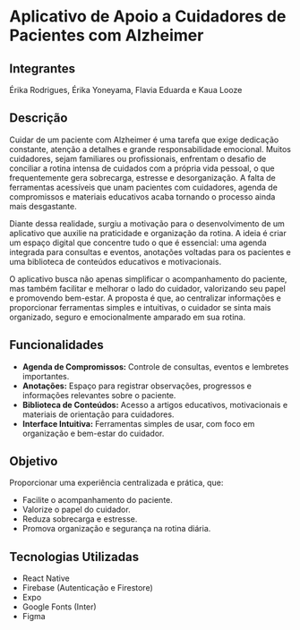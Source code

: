 # Aplicativo de Apoio a Cuidadores de Pacientes com Alzheimer

## Integrantes
Érika Rodrigues, Érika Yoneyama, Flavia Eduarda e Kaua Looze

## Descrição

Cuidar de um paciente com Alzheimer é uma tarefa que exige dedicação constante, atenção a detalhes e grande responsabilidade emocional. Muitos cuidadores, sejam familiares ou profissionais, enfrentam o desafio de conciliar a rotina intensa de cuidados com a própria vida pessoal, o que frequentemente gera sobrecarga, estresse e desorganização. A falta de ferramentas acessíveis que unam pacientes com cuidadores, agenda de compromissos e materiais educativos acaba tornando o processo ainda mais desgastante.

Diante dessa realidade, surgiu a motivação para o desenvolvimento de um aplicativo que auxilie na praticidade e organização da rotina. A ideia é criar um espaço digital que concentre tudo o que é essencial: uma agenda integrada para consultas e eventos, anotações voltadas para os pacientes e uma biblioteca de conteúdos educativos e motivacionais.

O aplicativo busca não apenas simplificar o acompanhamento do paciente, mas também facilitar e melhorar o lado do cuidador, valorizando seu papel e promovendo bem-estar. A proposta é que, ao centralizar informações e proporcionar ferramentas simples e intuitivas, o cuidador se sinta mais organizado, seguro e emocionalmente amparado em sua rotina.

## Funcionalidades

- **Agenda de Compromissos:** Controle de consultas, eventos e lembretes importantes.  
- **Anotações:** Espaço para registrar observações, progressos e informações relevantes sobre o paciente.  
- **Biblioteca de Conteúdos:** Acesso a artigos educativos, motivacionais e materiais de orientação para cuidadores.  
- **Interface Intuitiva:** Ferramentas simples de usar, com foco em organização e bem-estar do cuidador.  

## Objetivo

Proporcionar uma experiência centralizada e prática, que:

- Facilite o acompanhamento do paciente.  
- Valorize o papel do cuidador.  
- Reduza sobrecarga e estresse.  
- Promova organização e segurança na rotina diária.  

## Tecnologias Utilizadas

- React Native  
- Firebase (Autenticação e Firestore)  
- Expo  
- Google Fonts (Inter)  
- Figma
